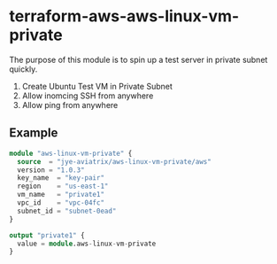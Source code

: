 # terraform-aws-aws-linux-vm-private

The purpose of this module is to spin up a test server in private subnet quickly.

1. Create Ubuntu Test VM in Private Subnet
2. Allow inomcing SSH from anywhere
3. Allow ping from anywhere

## Example

```terraform
module "aws-linux-vm-private" {
  source  = "jye-aviatrix/aws-linux-vm-private/aws"
  version = "1.0.3"
  key_name  = "key-pair"
  region    = "us-east-1"
  vm_name   = "private1"
  vpc_id    = "vpc-04fc"
  subnet_id = "subnet-0ead"
}

output "private1" {
  value = module.aws-linux-vm-private
}
```